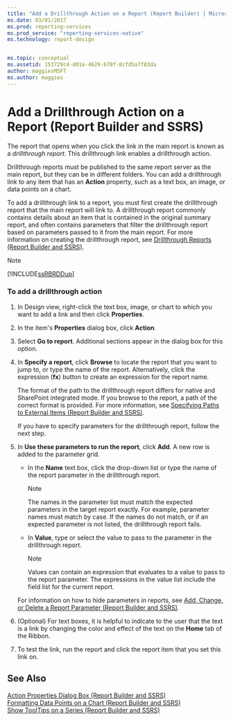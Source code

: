 ```yaml
---
title: "Add a Drillthrough Action on a Report (Report Builder) | Microsoft Docs"
ms.date: 03/01/2017
ms.prod: reporting-services
ms.prod_service: "reporting-services-native"
ms.technology: report-design


ms.topic: conceptual
ms.assetid: 153729c4-d01e-4629-b78f-0cfd5a7f83da
author: maggiesMSFT
ms.author: maggies
---
```

# Add a Drillthrough Action on a Report (Report Builder and SSRS)
  The report that opens when you click the link in the main report is known as a *drillthrough report*. This drillthrough link enables a drillthrough action.  
  
 Drillthrough reports must be published to the same report server as the main report, but they can be in different folders. You can add a drillthrough link to any item that has an **Action** property, such as a text box, an image, or data points on a chart.  
  
 To add a drillthrough link to a report, you must first create the drillthrough report that the main report will link to. A drillthrough report commonly contains details about an item that is contained in the original summary report, and often contains parameters that filter the drillthrough report based on parameters passed to it from the main report. For more information on creating the drillthrough report, see [Drillthrough Reports &#40;Report Builder and SSRS&#41;](../../reporting-services/report-design/drillthrough-reports-report-builder-and-ssrs.md).  
  
> [!NOTE]  
>  [!INCLUDE[ssRBRDDup](../../includes/ssrbrddup-md.md)]  
  
### To add a drillthrough action  
  
1.  In Design view, right-click the text box, image, or chart to which you want to add a link and then click **Properties**.  
  
2.  In the item's **Properties** dialog box, click **Action**.  
  
3.  Select **Go to report**. Additional sections appear in the dialog box for this option.  
  
4.  In **Specify a report**, click **Browse** to locate the report that you want to jump to, or type the name of the report. Alternatively, click the expression (**fx**) button to create an expression for the report name.  
  
     The format of the path to the drillthrough report differs for native and SharePoint integrated mode. If you browse to the report, a path of the correct format is provided. For more information, see [Specifying Paths to External Items &#40;Report Builder and SSRS&#41;](../../reporting-services/report-design/specifying-paths-to-external-items-report-builder-and-ssrs.md).  
  
     If you have to specify parameters for the drillthrough report, follow the next step.  
  
5.  In **Use these parameters to run the report**, click **Add**. A new row is added to the parameter grid.  
  
    -   In the **Name** text box, click the drop-down list or type the name of the report parameter in the drillthrough report.  
  
        > [!NOTE]  
        >  The names in the parameter list must match the expected parameters in the target report exactly. For example, parameter names must match by case. If the names do not match, or if an expected parameter is not listed, the drillthrough report fails.  
  
    -   In **Value**, type or select the value to pass to the parameter in the drillthrough report.  
  
        > [!NOTE]  
        >  Values can contain an expression that evaluates to a value to pass to the report parameter. The expressions in the value list include the field list for the current report.  
  
     For information on how to hide parameters in reports, see [Add, Change, or Delete a Report Parameter &#40;Report Builder and SSRS&#41;](../../reporting-services/report-design/add-change-or-delete-a-report-parameter-report-builder-and-ssrs.md).  
  
6.  (Optional) For text boxes, it is helpful to indicate to the user that the text is a link by changing the color and effect of the text on the **Home** tab of the Ribbon.  
  
7.  To test the link, run the report and click the report item that you set this link on.  
  
## See Also  
 [Action Properties Dialog Box &#40;Report Builder and SSRS&#41;](https://msdn.microsoft.com/library/2c5d915b-4f97-42cf-b8f1-49ca3ff3d0f9)   
 [Formatting Data Points on a Chart &#40;Report Builder and SSRS&#41;](../../reporting-services/report-design/formatting-data-points-on-a-chart-report-builder-and-ssrs.md)   
 [Show ToolTips on a Series &#40;Report Builder and SSRS&#41;](../../reporting-services/report-design/show-tooltips-on-a-series-report-builder-and-ssrs.md)  
  
  
